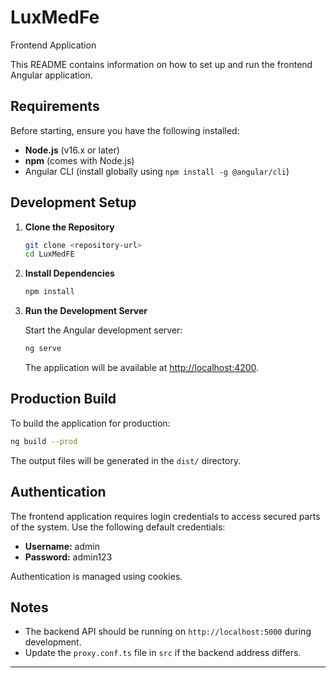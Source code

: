 # LuxMedFe

Frontend Application 

This README contains information on how to set up and run the frontend Angular application.

## Requirements

Before starting, ensure you have the following installed:

- **Node.js** (v16.x or later)
- **npm** (comes with Node.js)
- Angular CLI (install globally using `npm install -g @angular/cli`)

## Development Setup

1. **Clone the Repository**

   ```bash
   git clone <repository-url>
   cd LuxMedFE
   ```

2. **Install Dependencies**

   ```bash
   npm install
   ```

3. **Run the Development Server**

   Start the Angular development server:

   ```bash
   ng serve
   ```

   The application will be available at [http://localhost:4200](http://localhost:4200).

## Production Build

To build the application for production:

```bash
ng build --prod
```

The output files will be generated in the `dist/` directory.

## Authentication

The frontend application requires login credentials to access secured parts of the system. Use the following default credentials:

- **Username:** admin
- **Password:** admin123

Authentication is managed using cookies.

## Notes

- The backend API should be running on `http://localhost:5000` during development.
- Update the `proxy.conf.ts` file in `src` if the backend address differs.

---
